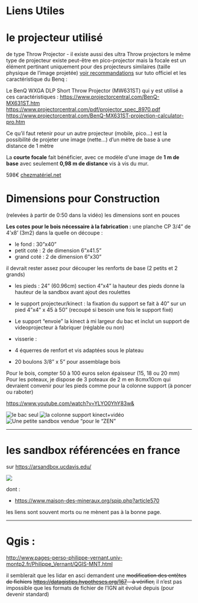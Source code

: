 ---
---

# Liens Utiles

# le projecteur utilisé

de type Throw Projector - il existe aussi des ultra Throw projectors
le même type de projecteur existe peut-être en pico-projector mais la focale est un élément pertinant uniquement pour des projecteurs similaires (taille physique de l’image projetée)
[voir recommandations](https://arsandbox.ucdavis.edu/instructions/hardware-2/) sur tuto officiel et les caractéristique du Benq :

Le BenQ WXGA DLP Short Throw Projector (MW631ST) qui y est utilisé a ces caractéristiques :
https://www.projectorcentral.com/BenQ-MX631ST.htm
https://www.projectorcentral.com/pdf/projector_spec_8970.pdf
https://www.projectorcentral.com/BenQ-MX631ST-projection-calculator-pro.htm

Ce qu’il faut retenir pour un autre projecteur (mobile, pico…) est la possibilité de projeter une image (nette…) d’un mètre de base à une distance de 1 mètre

La **courte focale** fait bénéficier, avec ce modèle d'une image de **1 m de base**  avec seulement **0,98 m de distance** vis à vis du mur.

598€ [chezmatériel.net](https://www.materiel.net/produit/201510070049.html)

#
# Dimensions pour Construction

(relevées à partir de 0:50 dans la vidéo) les dimensions sont en pouces

**Les cotes pour le bois nécessaire à la fabrication :**
une planche CP 3/4”  de 4’x8’  (3m2) dans la quelle on découpe :

- le fond : 30”x40”
- petit coté : 2 de dimension 6”x41.5”
- grand coté : 2 de dimension 6”x30”

il devrait rester assez pour découper les renforts de base (2 petits et 2 grands)

- les pieds : 24” (60.96cm) section 4”x4” la hauteur des pieds donne la hauteur de la sandbox avant ajout des roulettes
- le support projecteur/kinect : la fixation du support se fait à 40” sur un pied 4”x4” x 45 à 50” (recoupé si besoin une fois le support fixé)
- Le support “envoie” la kinect à mi largeur du bac et inclut un support de videoprojecteur à fabriquer (réglable ou non)


- visserie  :
- 4 équerres de renfort et vis adaptées sous le plateau
- 20 boulons 3/8” x 5” pour assemblage bois

Pour le bois, compter 50 à 100 euros selon épaisseur (15, 18 ou 20 mm)
Pour les poteaux, je dispose de 3 poteaux de 2 m en 8cmx10cm qui devraient convenir pour les pieds comme pour la colonne support (à poncer ou raboter)




https://www.youtube.com/watch?v=YLYO0YhY83w&

![le bac seul](https://d2mxuefqeaa7sj.cloudfront.net/s_0E531140FF4A99C27DB59F1FDA9D3624B422B94FC0768DA7F55BDAC289872C85_1542560958376_vue+assemblage+sandbox.png)
![la colonne support kinect+vidéo](https://d2mxuefqeaa7sj.cloudfront.net/s_0E531140FF4A99C27DB59F1FDA9D3624B422B94FC0768DA7F55BDAC289872C85_1541860676185_sandbox-classique.png)
![Une petite sandbox  vendue “pour le “ZEN”](https://d2mxuefqeaa7sj.cloudfront.net/s_0E531140FF4A99C27DB59F1FDA9D3624B422B94FC0768DA7F55BDAC289872C85_1541860120327_InnerGarden.jpg)






----------


# les sandbox référencées en france

  sur https://arsandbox.ucdavis.edu/

![](https://d2mxuefqeaa7sj.cloudfront.net/s_0E531140FF4A99C27DB59F1FDA9D3624B422B94FC0768DA7F55BDAC289872C85_1541800184389_Capture+decran+2018-11-09+a+22.48.43.png)


dont :

- https://www.maison-des-mineraux.org/spip.php?article570

les liens sont souvent morts ou ne mènent pas à la bonne page.





----------


# Qgis :

http://www.pages-perso-philippe-vernant.univ-montp2.fr/Philippe_Vernant/QGIS-MNT.html

il semblerait que les lidar en asci demandent une ~~modification des entêtes de fichiers~~
~~https://datagistips.hypotheses.org/167 - à vérifier,~~ il n’est pas impossible que les formats de fichier de l’IGN ait évolué depuis (pour devenir standard)
